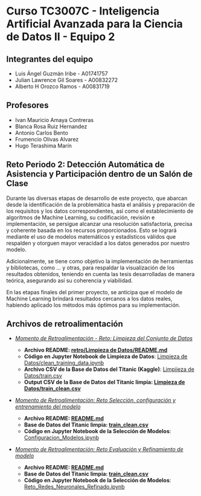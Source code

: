 # Curso TC3007C - Inteligencia Artificial Avanzada para la Ciencia de Datos II - Equipo 2

## Integrantes del equipo 
* Luis Ángel Guzmán Iribe - A01741757
* Julian Lawrence Gil Soares - A00832272
* Alberto H Orozco Ramos - A00831719

## Profesores
* Ivan Mauricio Amaya Contreras
* Blanca Rosa Ruiz Hernandez
* Antonio Carlos Bento
* Frumencio Olivas Alvarez
* Hugo Terashima Marín

## Reto Periodo 2: Detección Automática de Asistencia y Participación dentro de un Salón de Clase

Durante las diversas etapas de desarrollo de este proyecto, que abarcan desde la identificación de la problemática hasta el análisis y preparación de los requisitos y los datos correspondientes, así como el establecimiento de algoritmos de Machine Learning, su codificación, revisión e implementación, se persigue alcanzar una resolución satisfactoria, precisa y coherente basada en los recursos proporcionados. Esto se logrará mediante el uso de modelos matemáticos y estadísticos válidos que respalden y otorguen mayor veracidad a los datos generados por nuestro modelo.

Adicionalmente, se tiene como objetivo la implementación de herramientas y bibliotecas, como ... y otras, para respaldar la visualización de los resultados obtenidos, teniendo en cuenta las tesis desarrolladas de manera teórica, asegurando así su coherencia y viabilidad.

En las etapas finales del primer proyecto, se anticipa que el modelo de Machine Learning brindará resultados cercanos a los datos reales, habiendo aplicado los métodos más óptimos para su implementación.

## Archivos de retroalimentación
* *[Momento de Retroalimentación - Reto: Limpieza del Conjunto de Datos](/retro/Limpieza%20de%20Datos/)*
	* **Archivo README: [retro/Limpieza de Datos/README.md](/retro/Limpieza%20de%20Datos//README.md)**
	* **Código en Jupyter Notebook de Limpieza de Datos**: [Limpieza de Datos/clean_training_data.ipynb](/retro/Limpieza%20de%20Datos/clean_training_data.ipynb) 
	* **Archivo CSV de la Base de Datos del Titanic (Kaggle)**: [Limpiieza de Datos/train.csv](/retro/Limpieza%20de%20Datos/train.csv)
	* **Output CSV de la Base de Datos del Titanic limpia: [Limpieza de Datos/train_clean.csv](/retro/Limpieza%20de%20Datos/train_clean.csv)**

* *[Momento de Retroalimentación: Reto Selección, configuración y entrenamiento del modelo](/retro/Reto%20Selección,%20configuración%20y%20entrenamiento%20del%20modelo/)*
	* **Archivo README: [README.md](/retro/Reto%20Selección,%20configuración%20y%20entrenamiento%20del%20modelo/README.md)**
	* **Base de Datos del Titanic limpia: [train_clean.csv](/retro/Reto%20Selección,%20configuración%20y%20entrenamiento%20del%20modelo/train_clean.csv)**
	* **Código en Jupyter Notebook de la Selección de Modelos**: [Configuracion_Modelos.ipynb](/retro/Reto%20Selección,%20configuración%20y%20entrenamiento%20del%20modelo/Configuracion_Modelos.ipynb)

* *[Momento de Retroalimentación: Reto Evaluación y Refinamiento de modelo](/retro/Reto%20Evaluación%20y%20Refinamiento%20de%20modelo/)*
	* **Archivo README: [README.md](/retro/Reto%20Evaluación%20y%20Refinamiento%20de%20modelo/README.md)**
	* **Base de Datos del Titanic limpia: [train_clean.csv](retro/Reto%20Evaluación%20y%20Refinamiento%20de%20modelo/train_clean.csv)**
	* **Código en Jupyter Notebook de la Selección de Modelos**: [Reto_Redes_Neuronales_Refinado.ipynb](retro/Reto%20Evaluación%20y%20Refinamiento%20de%20modelo//Reto_Redes_Neuronales_Refinado.ipynb)
